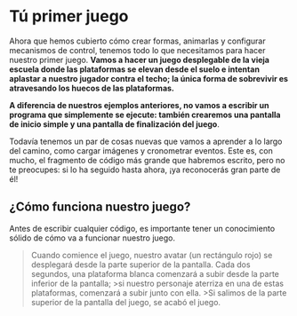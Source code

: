 # Tú primer juego

Ahora que hemos cubierto cómo crear formas, animarlas y configurar mecanismos de control, tenemos todo lo que necesitamos para hacer nuestro primer juego. **Vamos a hacer un juego desplegable de la vieja escuela donde las plataformas se elevan desde el suelo e intentan aplastar a nuestro jugador contra el techo; la única forma de sobrevivir es atravesando los huecos de las plataformas.**

**A diferencia de nuestros ejemplos anteriores, no vamos a escribir un programa que simplemente se ejecute: también crearemos una pantalla de inicio simple y una pantalla de finalización del juego**. 

Todavía tenemos un par de cosas nuevas que vamos a aprender a lo largo del camino, como cargar imágenes y cronometrar eventos. Este es, con mucho, el fragmento de código más grande que habremos escrito, pero no te preocupes: si lo ha seguido hasta ahora, ¡ya reconocerás gran parte de él!

## ¿Cómo funciona nuestro juego?
Antes de escribir cualquier código, es importante tener un conocimiento sólido de cómo va a funcionar nuestro juego. 
>Cuando comience el juego, nuestro avatar (un rectángulo rojo) se desplegará desde la parte superior de la pantalla. 
>Cada dos segundos, una plataforma blanca comenzará a subir desde la parte inferior de la pantalla; 
	>si nuestro personaje aterriza en una de estas plataformas, comenzará a subir junto con ella. 
	>Si salimos de la parte superior de la pantalla del juego, se acabó el juego.
<!--stackedit_data:
eyJoaXN0b3J5IjpbNzA1NDE1MSwxMTc1MjIwODcxXX0=
-->